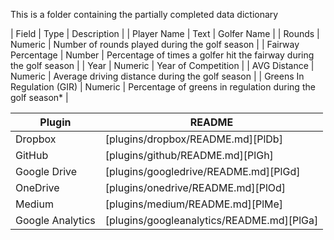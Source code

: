This is a folder containing the partially completed data dictionary

| Field | Type | Description |
| Player Name | Text | Golfer Name |
| Rounds | Numeric | Number of rounds played during the golf season |
| Fairway Percentage | Number | Percentage of times a golfer hit the fairway during the golf season |
| Year | Numeric | Year of Competition |
| AVG Distance | Numeric | Average driving distance during the golf season |
| Greens In Regulation (GIR) | Numeric | Percentage of greens in regulation during the golf season* |


| Plugin | README |
| ------ | ------ |
| Dropbox | [plugins/dropbox/README.md][PlDb] |
| GitHub | [plugins/github/README.md][PlGh] |
| Google Drive | [plugins/googledrive/README.md][PlGd] |
| OneDrive | [plugins/onedrive/README.md][PlOd] |
| Medium | [plugins/medium/README.md][PlMe] |
| Google Analytics | [plugins/googleanalytics/README.md][PlGa] |
